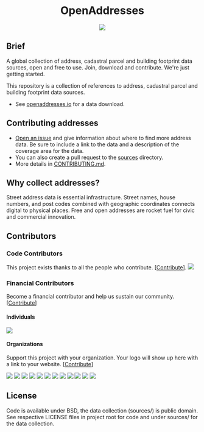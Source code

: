 <h1 align="center">OpenAddresses</h1>

<p align="center">
  <a href="https://results.pre-commit.ci/latest/github/openaddresses/openaddresses/master"><img src="https://results.pre-commit.ci/badge/github/openaddresses/openaddresses/master.svg"/></a>
</p>

## Brief

A global collection of address, cadastral parcel and building footprint data sources, open and free to use. Join, download and contribute. We're just getting started.

This repository is a collection of references to address, cadastral parcel and building footprint data sources.

- See [openaddresses.io](http://openaddresses.io/) for a data download.

## Contributing addresses

- [Open an issue](https://github.com/openaddresses/openaddresses/issues/new) and give information about where to find more address data. Be sure to include a link to the data and a description of the coverage area for the data.
- You can also create a pull request to the [sources](https://github.com/openaddresses/openaddresses/tree/master/sources) directory.
- More details in [CONTRIBUTING.md](CONTRIBUTING.md).

## Why collect addresses?

Street address data is essential infrastructure. Street names, house numbers, and post codes combined with geographic coordinates connects digital to physical places. Free and open addresses are rocket fuel for civic and commercial innovation.

## Contributors

### Code Contributors

This project exists thanks to all the people who contribute. [[Contribute](CONTRIBUTING.md)].
<a href="https://github.com/openaddresses/openaddresses/graphs/contributors"><img src="https://opencollective.com/openaddresses/contributors.svg?width=890&button=false" /></a>

### Financial Contributors

Become a financial contributor and help us sustain our community. [[Contribute](https://opencollective.com/openaddresses/contribute)]

#### Individuals

<a href="https://opencollective.com/openaddresses"><img src="https://opencollective.com/openaddresses/individuals.svg?width=890"></a>

#### Organizations

Support this project with your organization. Your logo will show up here with a link to your website. [[Contribute](https://opencollective.com/openaddresses/contribute)]

<a href="https://opencollective.com/openaddresses/organization/0/website"><img src="https://opencollective.com/openaddresses/organization/0/avatar.svg"></a>
<a href="https://opencollective.com/openaddresses/organization/1/website"><img src="https://opencollective.com/openaddresses/organization/1/avatar.svg"></a>
<a href="https://opencollective.com/openaddresses/organization/2/website"><img src="https://opencollective.com/openaddresses/organization/2/avatar.svg"></a>
<a href="https://opencollective.com/openaddresses/organization/3/website"><img src="https://opencollective.com/openaddresses/organization/3/avatar.svg"></a>
<a href="https://opencollective.com/openaddresses/organization/4/website"><img src="https://opencollective.com/openaddresses/organization/4/avatar.svg"></a>
<a href="https://opencollective.com/openaddresses/organization/5/website"><img src="https://opencollective.com/openaddresses/organization/5/avatar.svg"></a>
<a href="https://opencollective.com/openaddresses/organization/6/website"><img src="https://opencollective.com/openaddresses/organization/6/avatar.svg"></a>
<a href="https://opencollective.com/openaddresses/organization/7/website"><img src="https://opencollective.com/openaddresses/organization/7/avatar.svg"></a>
<a href="https://opencollective.com/openaddresses/organization/8/website"><img src="https://opencollective.com/openaddresses/organization/8/avatar.svg"></a>
<a href="https://opencollective.com/openaddresses/organization/9/website"><img src="https://opencollective.com/openaddresses/organization/9/avatar.svg"></a>
<a href="https://opencollective.com/openaddresses/organization/10/website"><img src="https://opencollective.com/openaddresses/organization/10/avatar.svg"></a>
<a href="https://opencollective.com/openaddresses/organization/11/website"><img src="https://opencollective.com/openaddresses/organization/11/avatar.svg"></a>

## License

Code is available under BSD, the data collection (sources/) is public domain. See respective LICENSE files in project root for code and under sources/ for the data collection.

